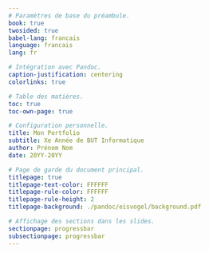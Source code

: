 ```yaml
---
# Paramètres de base du préambule.
book: true
twosided: true
babel-lang: francais
language: francais
lang: fr

# Intégration avec Pandoc.
caption-justification: centering
colorlinks: true

# Table des matières.
toc: true
toc-own-page: true

# Configuration personnelle.
title: Mon Portfolio
subtitle: Xe Année de BUT Informatique
author: Prénom Nom
date: 20YY-20YY

# Page de garde du document principal.
titlepage: true
titlepage-text-color: FFFFFF
titlepage-rule-color: FFFFFF
titlepage-rule-height: 2
titlepage-background: ./pandoc/eisvogel/background.pdf

# Affichage des sections dans les slides.
sectionpage: progressbar
subsectionpage: progressbar
---
```


